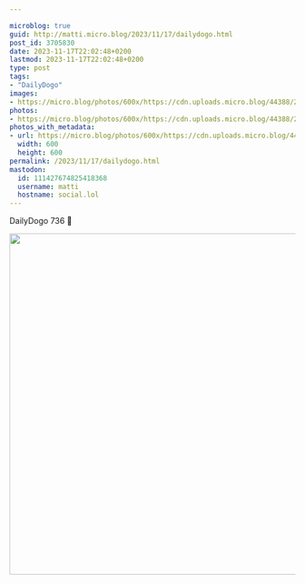 ```yaml
---

microblog: true
guid: http://matti.micro.blog/2023/11/17/dailydogo.html
post_id: 3705830
date: 2023-11-17T22:02:48+0200
lastmod: 2023-11-17T22:02:48+0200
type: post
tags:
- "DailyDogo"
images:
- https://micro.blog/photos/600x/https://cdn.uploads.micro.blog/44388/2023/3073cb62e2ea4e879ca926646babaf90.jpg
photos:
- https://micro.blog/photos/600x/https://cdn.uploads.micro.blog/44388/2023/3073cb62e2ea4e879ca926646babaf90.jpg
photos_with_metadata:
- url: https://micro.blog/photos/600x/https://cdn.uploads.micro.blog/44388/2023/3073cb62e2ea4e879ca926646babaf90.jpg
  width: 600
  height: 600
permalink: /2023/11/17/dailydogo.html
mastodon:
  id: 111427674825418368
  username: matti
  hostname: social.lol
---
```

DailyDogo 736 🐶

<img src="/media/uploads/2023/3073cb62e2ea4e879ca926646babaf90.jpg" width="600" height="600" alt="" />
